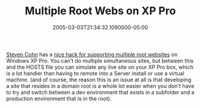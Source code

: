 ﻿---
title: Multiple Root Webs on XP Pro
date: "2005-03-03T21:34:32.1090000-05:00"
description: Steven Cohn has a nice hack for supporting multiple root websites on Windows XP Pro. You can't do multiple simultaneous sites, but between this and the HOSTS file you can simulate any live site on your XP Pro box, which is a lot handier than having to remote into a Server install or use a virtual machine.
featuredImage: img/1842-featured.png
---

[Steven Cohn](http://weblogs.asp.net/stevencohn) has a [nice hack for supporting multiple root websites](http://weblogs.asp.net/stevencohn/articles/59782.aspx) on Windows XP Pro. You can't do multiple simultaneous sites, but between this and the HOSTS file you can simulate any live site on your XP Pro box, which is a lot handier than having to remote into a Server install or use a virtual machine. (and of course, the reason this is an issue at all is that developing a site that resides in a domain root is a whole lot easier when you don't have to try and switch between a dev environment that exists in a subfolder and a production environment that is in the root).

